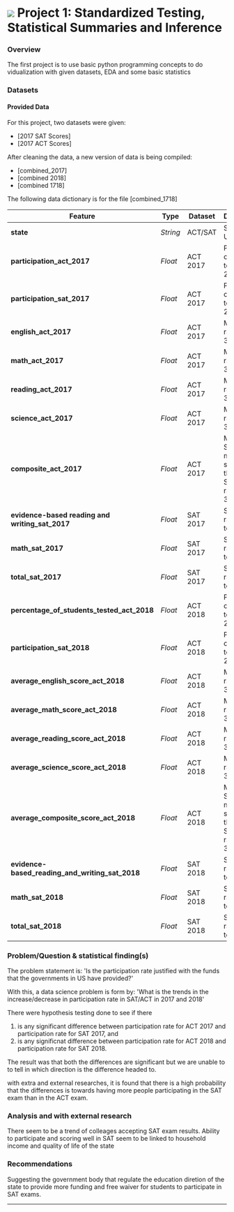 # ![](https://ga-dash.s3.amazonaws.com/production/assets/logo-9f88ae6c9c3871690e33280fcf557f33.png) Project 1: Standardized Testing, Statistical Summaries and Inference


### Overview
The first project is to use basic python programming concepts to do vidualization with given datasets, EDA and some basic statistics

### Datasets

#### Provided Data
For this project, two datasets were given:

- [2017 SAT Scores]
- [2017 ACT Scores]

After cleaning the data, a new version of data is being compiled:
- [combined_2017]
- [combined 2018]
- [combined 1718]

The following data dictionary is for the file [combined_1718]

|Feature|Type|Dataset|Description|
|---|---|---|---|
|**state**|*String*|ACT/SAT|States in US|
|**participation_act_2017**|*Float*|ACT 2017|Percentage of students took act in 2017|
|**participation_sat_2017**|*Float*|ACT 2017|Percentage of students took sat in 2017|
|**english_act_2017**|*Float*|ACT 2017|Mean score range: 1 to 36|
|**math_act_2017**|*Float*|ACT 2017|Mean score range: 1 to 36|
|**reading_act_2017**|*Float*|ACT 2017|Mean score range: 1 to 36|
|**science_act_2017**|*Float*|ACT 2017|Mean score range: 1 to 36|
|**composite_act_2017**|*Float*|ACT 2017|Mean Score of mean scores of the 4 ACT Subjects, range: 1 to 36|
|**evidence-based reading and writing_sat_2017**|*Float*|SAT 2017|Score range: 200 to 800|
|**math_sat_2017**|*Float*|SAT 2017|Score range: 200 to 800|
|**total_sat_2017**|*Float*|SAT 2017|Score range: 400 to 1600|
|**percentage_of_students_tested_act_2018**|*Float*|ACT 2018|Percentage of students took act in 2018|
|**participation_sat_2018**|*Float*|ACT 2018|Percentage of students took sat in 2018|
|**average_english_score_act_2018**|*Float*|ACT 2018|Mean score range: 1 to 36|
|**average_math_score_act_2018**|*Float*|ACT 2018|Mean score range: 1 to 36|
|**average_reading_score_act_2018**|*Float*|ACT 2018|Mean score range: 1 to 36|
|**average_science_score_act_2018**|*Float*|ACT 2018|Mean score range: 1 to 36|
|**average_composite_score_act_2018**|*Float*|ACT 2018|Mean Score of mean scores of the 4 ACT Subjects, range: 1 to 36|
|**evidence-based_reading_and_writing_sat_2018**|*Float*|SAT 2018|Score range: 200 to 800|
|**math_sat_2018**|*Float*|SAT 2018|Score range: 200 to 800|
|**total_sat_2018**|*Float*|SAT 2018|Score range: 400 to 1600|

### Problem/Question & statistical finding(s)
The problem statement is:
'Is the participation rate justified with the funds that the governments in US have provided?'

With this, a data science problem is form by:
'What is the trends in the increase/decrease in participation rate in SAT/ACT in 2017 and 2018'

There were hypothesis testing done to see if there
1) is any significant difference between participation rate for ACT 2017 and participation rate for SAT 2017, and 
2) is any significnat difference between participation rate for ACT 2018 and participation rate for SAT 2018. 

The result was that both the differences are significant but we are unable to to tell in which direction is the difference headed to. 

with extra and external researches, it is found that there is a high probability that the differences is towards having more people participating in the SAT exam than in the ACT exam. 

### Analysis and with external research
There seem to be a trend of colleages accepting SAT exam results. 
Ability to participate and scoring well in SAT seem to be linked to household income and quality of life of the state

### Recommendations
Suggesting the government body that regulate the education diretion of the state to provide more funding and free waiver for students to participate in SAT exams. 

---

